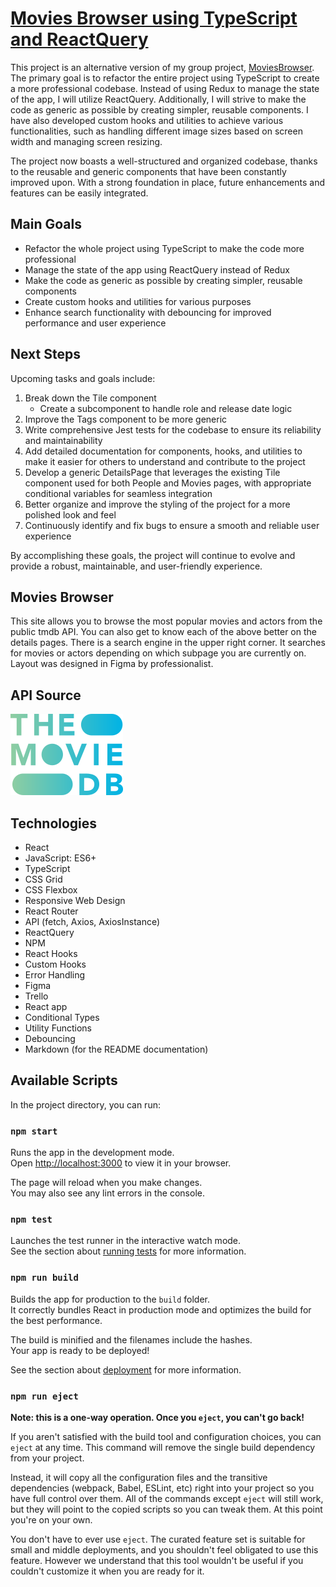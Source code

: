# [Movies Browser using TypeScript and ReactQuery](https://kaniewskisoftware.github.io/movies-browser-ts-rq/)

This project is an alternative version of my group project, [MoviesBrowser](https://kaniewskisoftware.github.io/movie-browser/). The primary goal is to refactor the entire project using TypeScript to create a more professional codebase. Instead of using Redux to manage the state of the app, I will utilize ReactQuery. Additionally, I will strive to make the code as generic as possible by creating simpler, reusable components. I have also developed custom hooks and utilities to achieve various functionalities, such as handling different image sizes based on screen width and managing screen resizing.

The project now boasts a well-structured and organized codebase, thanks to the reusable and generic components that have been constantly improved upon. With a strong foundation in place, future enhancements and features can be easily integrated.

## Main Goals

- Refactor the whole project using TypeScript to make the code more professional
- Manage the state of the app using ReactQuery instead of Redux
- Make the code as generic as possible by creating simpler, reusable components
- Create custom hooks and utilities for various purposes
- Enhance search functionality with debouncing for improved performance and user experience


## Next Steps

Upcoming tasks and goals include:

1. Break down the Tile component
   - Create a subcomponent to handle role and release date logic
2. Improve the Tags component to be more generic
3. Write comprehensive Jest tests for the codebase to ensure its reliability and maintainability
4. Add detailed documentation for components, hooks, and utilities to make it easier for others to understand and contribute to the project
5. Develop a generic DetailsPage that leverages the existing Tile component used for both People and Movies pages, with appropriate conditional variables for seamless integration
6. Better organize and improve the styling of the project for a more polished look and feel
7. Continuously identify and fix bugs to ensure a smooth and reliable user experience


By accomplishing these goals, the project will continue to evolve and provide a robust, maintainable, and user-friendly experience.

## Movies Browser

This site allows you to browse the most popular movies and actors from the public tmdb API. You can also get to know each of the above better on the details pages. There is a search engine in the upper right corner. It searches for movies or actors depending on which subpage you are currently on. Layout was designed in Figma by professionalist.

<!-- ## Preview

!["Preview of the page"](animation.gif) -->

## API Source

[![TMDB](tmdblogo.png)](https://www.themoviedb.org/)

## Technologies

- React
- JavaScript: ES6+
- TypeScript
- CSS Grid
- CSS Flexbox
- Responsive Web Design
- React Router
- API (fetch, Axios, AxiosInstance)
- ReactQuery
- NPM
- React Hooks
- Custom Hooks
- Error Handling
- Figma
- Trello
- React app
- Conditional Types
- Utility Functions
- Debouncing
- Markdown (for the README documentation)

## Available Scripts

In the project directory, you can run:

### `npm start`

Runs the app in the development mode.\
Open [http://localhost:3000](http://localhost:3000) to view it in your browser.

The page will reload when you make changes.\
You may also see any lint errors in the console.

### `npm test`

Launches the test runner in the interactive watch mode.\
See the section about [running tests](https://facebook.github.io/create-react-app/docs/running-tests) for more information.

### `npm run build`

Builds the app for production to the `build` folder.\
It correctly bundles React in production mode and optimizes the build for the best performance.

The build is minified and the filenames include the hashes.\
Your app is ready to be deployed!

See the section about [deployment](https://facebook.github.io/create-react-app/docs/deployment) for more information.

### `npm run eject`

**Note: this is a one-way operation. Once you `eject`, you can't go back!**

If you aren't satisfied with the build tool and configuration choices, you can `eject` at any time. This command will remove the single build dependency from your project.

Instead, it will copy all the configuration files and the transitive dependencies (webpack, Babel, ESLint, etc) right into your project so you have full control over them. All of the commands except `eject` will still work, but they will point to the copied scripts so you can tweak them. At this point you're on your own.

You don't have to ever use `eject`. The curated feature set is suitable for small and middle deployments, and you shouldn't feel obligated to use this feature. However we understand that this tool wouldn't be useful if you couldn't customize it when you are ready for it.
